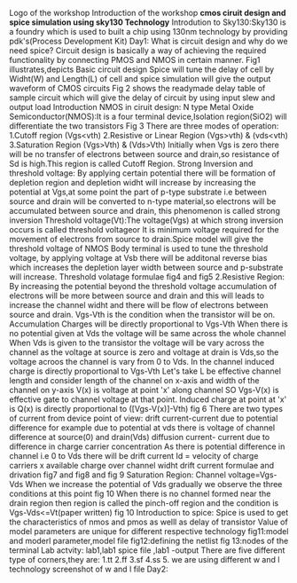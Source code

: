 Logo of the workshop
Introduction of the workshop
**cmos ciruit design and spice simulation using sky130 Technology**
Introdution to Sky130:Sky130 is a foundry which is used to built a chip using 130nm technology by providing pdk's(Process Development Kit)
Day1:
What is circuit design and why do we need spice?
Circuit design is basically a way of achieving the required functionality by connecting PMOS and NMOS in certain manner.
Fig1 illustrates,depicts Basic circuit design
Spice will tune the delay of cell by Widht(W) and Length(L) of cell and spice simulation will give the output waveform of CMOS circuits
Fig 2 shows the readymade delay table of sample circuit which will give the delay of circuit by using input slew and output load
Introduction NMOS in ciruit design:
N type Metal Oxide Semiconductor(NMOS):It is a four terminal device,Isolation region(SiO2) will differentiate the two transistors
Fig 3
There are three modes of operation:
1.Cutoff region (Vgs<vth)
2.Resistive or Linear Region (Vgs>vth) & (vds<vth)
3.Saturation Region (Vgs>Vth) & (Vds>Vth)
Initially when Vgs is  zero there will be no transfer of electrons between source and drain,so resistance of Sd is high.This region is called Cutoff Region.
Strong Inversion and threshold voltage:
By applying certain potential there will be formation of depletion region and depletion widht will increase by increasing the potential at Vgs,at some point the part of p-type substrate i.e between source and drain will be converted to n-type material,so electrons will be accumulated between source and drain, this phenomenon is called strong inversion 
Threshold voltage(Vt):The voltage(Vgs) at which strong inversion occurs is called threshold voltageor It is minimum voltage required for the movement of electrons from source to drain.Spice model will give the threshold voltage of NMOS
Body terminal is used to tune the threshold voltage, by applying voltage at Vsb there will be additonal reverse bias which increases the depletion layer width between source and p-substrate will increase. 
Threshold volatage formulae
fig4 and fig5
2.Resistive Region:
By increasing the potential beyond the threshold voltage accumulation of electrons will be more between source and drain and this will leads to increase the channel widht and there will be flow of electrons between source and drain.
Vgs-Vth is the condition when the transistor will be on.
Accumulation Charges will be directly proportional to Vgs-Vth
When there is no potential given at Vds the voltage will be same across the whole channel
When Vds is given to the transistor the voltage will be vary across the channel as the voltage at source is zero and voltage at drain is Vds,so the voltage acroos the channel is vary from 0 to Vds. 
In the channel induced charge is directly proportional to Vgs-Vth
Let's take L be effective channel length and consider length of the channel on x-axis and width of the channel on y-axis
V(x) is voltage at point 'x' along channel
SO Vgs-V(x) is effective gate to channel voltage at that point.
Induced charge at point at 'x' is Q(x) is directly proportional to ([Vgs-V(x)]-Vth)
fig 6 
There are two types of current from device point of view:
drift current-current due to potential difference for example due to potential at vds there is voltage of channel difference at source(0) and drain(Vds)
diffusion current- current due to difference in charge carrier concentration
As there is potential difference in channel i.e 0 to Vds there will be drift current
Id = velocity of charge carriers x available charge over channel widht
drift current formulae and drivation
fig7 and fig8 and fig 9
Saturation Region:
Channel voltage=Vgs-Vds
When we increase the potential of Vds gradually we observe the three conditions at this point
fig 10
When there is no channel formed near the drain region then region is called the pinch-off region and the condition is Vgs-Vds<=Vt(paper written)
fig 10
Introduction to spice:
Spice is used to get the characteristics of nmos and pmos as welll as delay of transistor 
Value of model parameters are unique for different respective technology
fig11:model and moderl parameter,model file 
fig12:defining the netlist
fig 13:nodes of the terminal
Lab actvity:
lab1,lab1 spice file ,lab1 -output
There are five different type of corners,they are:
1.tt
2.ff
3.sf
4.ss
5.
we are using different w and l technology
screenshot of w and l file
Day2:


